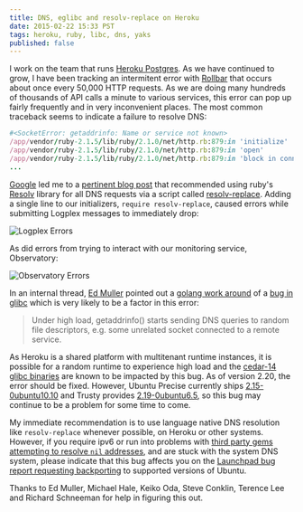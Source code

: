 ```yaml
---
title: DNS, eglibc and resolv-replace on Heroku
date: 2015-02-22 15:33 PST
tags: heroku, ruby, libc, dns, yaks
published: false
---
```


I work on the team that runs [Heroku Postgres]. As we have continued to grow, I
have been tracking an intermitent error with [Rollbar][] that occurs about once
every 50,000 HTTP requests. As we are doing many hundreds of thousands of API
calls a minute to various services, this error can pop up fairly frequently and
in very inconvenient places. The most common traceback seems to indicate a
failure to resolve DNS:

```ruby
#<SocketError: getaddrinfo: Name or service not known>
/app/vendor/ruby-2.1.5/lib/ruby/2.1.0/net/http.rb:879:in 'initialize'
/app/vendor/ruby-2.1.5/lib/ruby/2.1.0/net/http.rb:879:in 'open'
/app/vendor/ruby-2.1.5/lib/ruby/2.1.0/net/http.rb:879:in 'block in connect'
...
```

[Google][] led me to a [pertinent blog post][] that recommended using ruby's
[Resolv][] library for all DNS requests via a script called [resolv-replace][].
Adding a single line to our initializers, `require resolv-replace`, caused errors
while submitting Logplex messages to immediately drop:

![Logplex Errors][logplexerrors]

As did errors from trying to interact with our monitoring service, Observatory:

![Observatory Errors][observatoryerrors]

In an internal thread, [Ed Muller][] pointed out a [golang work around][]
of a [bug in glibc][] which is very likely to be a factor in this error:

> Under high load, getaddrinfo() starts sending DNS queries to random
file descriptors, e.g. some unrelated socket connected to a remote service.

As Heroku is a shared platform with multitenant runtime instances, it is
possible for a random runtime to experience high load and the [cedar-14 glibc
binaries][] are known to be impacted by this bug. As of version 2.20, the error
should be fixed. However, Ubuntu Precise currently ships [2.15-0ubuntu10.10][]
and Trusty provides [2.19-0ubuntu6.5][], so this bug may continue to be a
problem for some time to come.

My immediate recommendation is to use language native DNS resolution like
`resolv-replace` whenever possible, on Heroku or other systems. However, if you
require ipv6 or run into problems with [third party gems attempting to resolve
`nil` addresses][], and are stuck with the system DNS system, please indicate
that this bug affects you on the [Launchpad bug report requesting backporting][]
to supported versions of Ubuntu.

Thanks to Ed Muller, Michael Hale, Keiko Oda, Steve Conklin, Terence Lee and
Richard Schneeman for help in figuring this out.

[logplexerrors]: /2015-02-22-dns-eglibc-and-resolv-replace-on-heroku/logplex_errors.png
[observatoryerrors]: /2015-02-22-dns-eglibc-and-resolv-replace-on-heroku/observatory_errors.png

[Heroku Postgres]: https://www.heroku.com/postgres
[Rollbar]: https://devcenter.heroku.com/articles/rollbar
[pertinent blog post]: http://www.subelsky.com/2014/05/fixing-socketerror-getaddrinfo-name-or.html
[Google]: http://lmgtfy.com/?q=SocketError%3A+getaddrinfo%3A+Name+or+service+not+known+heroku
[Resolv]: http://apidock.com/ruby/Resolv
[Ed Muller]: https://twitter.com/freeformz
[golang work around]: https://github.com/golang/go/issues/6336#issuecomment-66085142
[bug in glibc]: https://sourceware.org/bugzilla/show_bug.cgi?id=15946
[resolv-replace]: https://github.com/ruby/ruby/blob/trunk/lib/resolv-replace.rb
[2.15-0ubuntu10.10]: http://packages.ubuntu.com/precise-updates/libc6
[2.19-0ubuntu6.5]: http://packages.ubuntu.com/trusty-updates/libc6
[cedar-14 glibc binaries]: https://devcenter.heroku.com/articles/cedar-ubuntu-packages
[vote]: https://bugs.launchpad.net/eglibc/+bug/1421393
[Launchpad bug report requesting backporting]: https://bugs.launchpad.net/eglibc/+bug/1421393
[third party gems attempting to resolve `nil` addresses]: https://github.com/mperham/sidekiq/issues/1258#issuecomment-27389456
